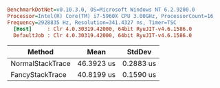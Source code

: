 ``` ini

BenchmarkDotNet=v0.10.3.0, OS=Microsoft Windows NT 6.2.9200.0
Processor=Intel(R) Core(TM) i7-5960X CPU 3.00GHz, ProcessorCount=16
Frequency=2928835 Hz, Resolution=341.4327 ns, Timer=TSC
  [Host]     : Clr 4.0.30319.42000, 64bit RyuJIT-v4.6.1586.0
  DefaultJob : Clr 4.0.30319.42000, 64bit RyuJIT-v4.6.1586.0


```
 |           Method |       Mean |    StdDev |
 |----------------- |----------- |---------- |
 | NormalStackTrace | 46.3923 us | 0.2883 us |
 |  FancyStackTrace | 40.8199 us | 0.1590 us |
